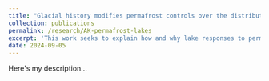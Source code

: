 ```yaml
---
title: "Glacial history modifies permafrost controls over the distribution of lakes and ponds"
collection: publications
permalink: /research/AK-permafrost-lakes
excerpt: 'This work seeks to explain how and why lake responses to permafrost thaw seem to differ between locations'
date: 2024-09-05
---
```


Here's my description...
